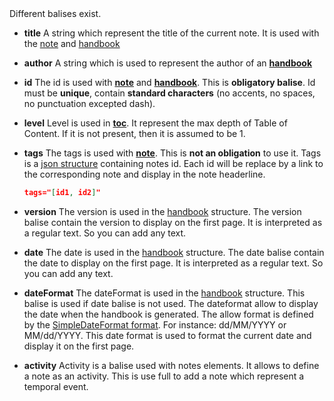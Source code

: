 <note id="balises" title="Balises" tags='[structures]'>

<headline/>
<content>
Different balises exist.

- **title**
	A string which represent the title of the current note. It is used with the [note](#note) and [handbook](#headline)
- **author**
	A string which is used to represent the author of an **[handbook](#headline)**
- **id**
	The id is used with **[note](#note)** and **[handbook](#headline)**. This is **obligatory balise**. Id must be **unique**, contain **standard characters** (no accents, no spaces, no punctuation excepted dash).
- **level**
	Level is used in **[toc](#toc)**. It represent the max depth of Table of Content. If it is not present, then it is assumed to be 1.
- **tags**
	The tags is used with **[note](#note)**. This is **not an obligation** to use it.
	Tags is a [json structure](http://json.org/example.html) containing notes id. Each id will be replace by a link to the corresponding note and display in the note headerline.

	```json
	tags="[id1, id2]"
	```

- **version**
	The version is used in the [handbook](#handbook) structure.
	The version balise contain the version to display on the first page. It is interpreted as a regular text. So you can add any text.

- **date**
	The date is used in the [handbook](#handbook) structure.
	The date balise contain the date to display on the first page. It is interpreted as a regular text. So you can add any text.

- **dateFormat**
	The dateFormat is used in the [handbook](#handbook) structure.
	This balise is used if date balise is not used. The dateformat allow to display the date when the handbook is generated. The allow format is defined by the [SimpleDateFormat format](https://docs.oracle.com/javase/7/docs/api/java/text/SimpleDateFormat.html). For instance: dd/MM/YYYY or MM/dd/YYYY. This date format is used to format the current date and display it on the first page.

- **activity**
	Activity is a balise used with notes elements. It allows to define a note as an activity. This is use full to add a note which represent a temporal event.

</content>
<subcontent/>
<contentList/>

</note>
